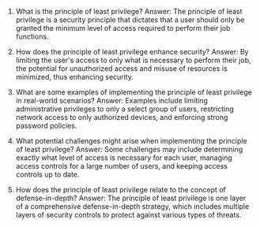 1. What is the principle of least privilege?
Answer: The principle of least privilege is a security principle that dictates that a user should only be granted the minimum level of access required to perform their job functions.

2. How does the principle of least privilege enhance security?
Answer: By limiting the user's access to only what is necessary to perform their job, the potential for unauthorized access and misuse of resources is minimized, thus enhancing security.

3. What are some examples of implementing the principle of least privilege in real-world scenarios?
Answer: Examples include limiting administrative privileges to only a select group of users, restricting network access to only authorized devices, and enforcing strong password policies.

4. What potential challenges might arise when implementing the principle of least privilege?
Answer: Some challenges may include determining exactly what level of access is necessary for each user, managing access controls for a large number of users, and keeping access controls up to date.

5. How does the principle of least privilege relate to the concept of defense-in-depth?
Answer: The principle of least privilege is one layer of a comprehensive defense-in-depth strategy, which includes multiple layers of security controls to protect against various types of threats.